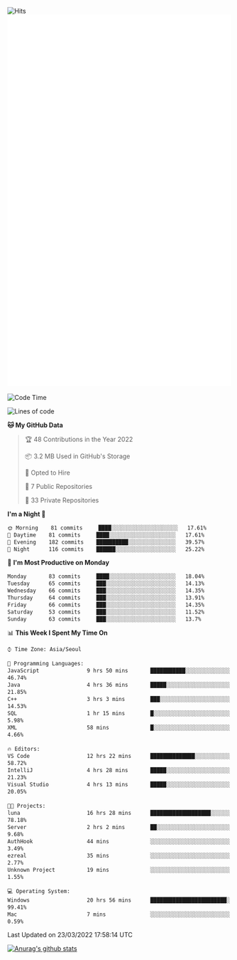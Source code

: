 ![Hits](https://hits.seeyoufarm.com/api/count/incr/badge.svg?url=https%3A%2F%2Fgithub.com%2Fkokose1234&count_bg=%2379C83D&title_bg=%23555555&icon=apple.svg&icon_color=%23E7E7E7&title=hits&edge_flat=false)
<br/>
![Metrics](https://github.com/kokose1234/kokose1234/blob/main/github-metrics.svg)

<!--START_SECTION:waka-->
![Code Time](http://img.shields.io/badge/Code%20Time-599%20hrs%209%20mins-blue)

![Lines of code](https://img.shields.io/badge/From%20Hello%20World%20I%27ve%20Written-2%20Million%20lines%20of%20code-blue)

**🐱 My GitHub Data** 

> 🏆 48 Contributions in the Year 2022
 > 
> 📦 3.2 MB Used in GitHub's Storage 
 > 
> 💼 Opted to Hire
 > 
> 📜 7 Public Repositories 
 > 
> 🔑 33 Private Repositories  
 > 
**I'm a Night 🦉** 

```text
🌞 Morning    81 commits     ████░░░░░░░░░░░░░░░░░░░░░   17.61% 
🌆 Daytime    81 commits     ████░░░░░░░░░░░░░░░░░░░░░   17.61% 
🌃 Evening    182 commits    ██████████░░░░░░░░░░░░░░░   39.57% 
🌙 Night      116 commits    ██████░░░░░░░░░░░░░░░░░░░   25.22%

```
📅 **I'm Most Productive on Monday** 

```text
Monday       83 commits     ████░░░░░░░░░░░░░░░░░░░░░   18.04% 
Tuesday      65 commits     ███░░░░░░░░░░░░░░░░░░░░░░   14.13% 
Wednesday    66 commits     ███░░░░░░░░░░░░░░░░░░░░░░   14.35% 
Thursday     64 commits     ███░░░░░░░░░░░░░░░░░░░░░░   13.91% 
Friday       66 commits     ███░░░░░░░░░░░░░░░░░░░░░░   14.35% 
Saturday     53 commits     ███░░░░░░░░░░░░░░░░░░░░░░   11.52% 
Sunday       63 commits     ███░░░░░░░░░░░░░░░░░░░░░░   13.7%

```


📊 **This Week I Spent My Time On** 

```text
⌚︎ Time Zone: Asia/Seoul

💬 Programming Languages: 
JavaScript               9 hrs 50 mins       ███████████░░░░░░░░░░░░░░   46.74% 
Java                     4 hrs 36 mins       █████░░░░░░░░░░░░░░░░░░░░   21.85% 
C++                      3 hrs 3 mins        ███░░░░░░░░░░░░░░░░░░░░░░   14.53% 
SQL                      1 hr 15 mins        █░░░░░░░░░░░░░░░░░░░░░░░░   5.98% 
XML                      58 mins             █░░░░░░░░░░░░░░░░░░░░░░░░   4.66%

🔥 Editors: 
VS Code                  12 hrs 22 mins      ██████████████░░░░░░░░░░░   58.72% 
IntelliJ                 4 hrs 28 mins       █████░░░░░░░░░░░░░░░░░░░░   21.23% 
Visual Studio            4 hrs 13 mins       █████░░░░░░░░░░░░░░░░░░░░   20.05%

🐱‍💻 Projects: 
luna                     16 hrs 28 mins      ███████████████████░░░░░░   78.18% 
Server                   2 hrs 2 mins        ██░░░░░░░░░░░░░░░░░░░░░░░   9.68% 
AuthHook                 44 mins             ░░░░░░░░░░░░░░░░░░░░░░░░░   3.49% 
ezreal                   35 mins             ░░░░░░░░░░░░░░░░░░░░░░░░░   2.77% 
Unknown Project          19 mins             ░░░░░░░░░░░░░░░░░░░░░░░░░   1.55%

💻 Operating System: 
Windows                  20 hrs 56 mins      ████████████████████████░   99.41% 
Mac                      7 mins              ░░░░░░░░░░░░░░░░░░░░░░░░░   0.59%

```


 Last Updated on 23/03/2022 17:58:14 UTC
<!--END_SECTION:waka-->

[![Anurag's github stats](https://github-readme-stats.vercel.app/api?username=kokose1234&theme=dracula)](https://github.com/anuraghazra/github-readme-stats)



	
